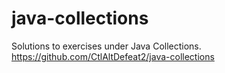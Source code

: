 # java-collections
Solutions to exercises under Java Collections. https://github.com/CtlAltDefeat2/java-collections
